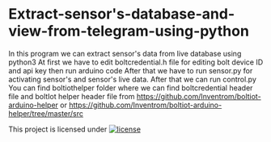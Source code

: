 # Extract-sensor's-database-and-view-from-telegram-using-python
In this program we can extract sensor's data from live database using python3
At first we have to edit boltcredential.h file for editing bolt device ID and api key then run arduino code
After that we have to run sensor.py for activating sensor's and sensor's live data.
After that we can run control.py
You can find boltiothelper folder where we can find boltcredential header file and boltIot helper header file
from https://github.com/Inventrom/boltiot-arduino-helper
or
https://github.com/Inventrom/boltiot-arduino-helper/tree/master/src

This project is licensed under
[![license](https://img.shields.io/github/license/DAVFoundation/captain-n3m0.svg?style=flat-square)](https://github.com/bicky21/Extract-sensor-s-database-and-view-from-telegram-using-python/blob/master/LICENSE)
